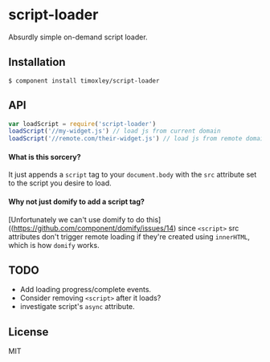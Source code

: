 
# script-loader

  Absurdly simple on-demand script loader.

## Installation

    $ component install timoxley/script-loader

## API

```js
var loadScript = require('script-loader')
loadScript('//my-widget.js') // load js from current domain
loadScript('//remote.com/their-widget.js') // load js from remote domain
```

#### What is this sorcery?

It just appends a `script` tag to your `document.body` with the `src`
attribute set to the script you desire to load.

#### Why not just domify to add a script tag?

[Unfortunately we can't use domify to do this]((https://github.com/component/domify/issues/14)
since `<script>` src attributes don't trigger remote loading
if they're created using `innerHTML`, which is how `domify` works.

## TODO

* Add loading progress/complete events.
* Consider removing `<script>` after it loads?
* investigate script's `async` attribute.

## License

  MIT
